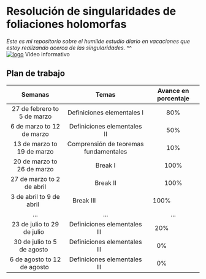 # Resolución de singularidades de foliaciones holomorfas
_Este es mi repositorio sobre el humilde estudio diario en vacaciones que estoy realizando acerca de las singularidades._ ^^<br /> 
[![logo](https://cdn1.iconfinder.com/data/icons/logotypes/32/youtube-128.png)](https://youtu.be/7FaqwZ3L5aM) Vídeo informativo<br /> 
## Plan de trabajo
| Semanas                      |Temas                                |Avance en porcentaje|
| :--------------------------: |:-----------------------------------:|:------------------:|
| 27 de febrero to 5 de marzo  |Definiciones elementales I           |80%                 |
| 6 de marzo to 12 de marzo    |Definiciones elementales II          |50%                 |
| 13 de marzo to 19 de marzo   |Comprensión de teoremas fundamentales|10%                 |
| 20 de marzo to 26 de marzo   |Break I                              |100%                |
| 27 de marzo to 2 de abril    |Break II                             |100%                |  
| 3 de abril to 9 de abril     |Break III                            |100%                |
| ...                          |...                                  |...                 |
| 23 de julio to 29 de julio   |Definiciones elementales III         |20%                 |
| 30 de julio to 5 de agosto   |Definiciones elementales III         |0%                  |
| 6 de agosto to 12 de agosto  |Definiciones elementales III         |0%                  |
